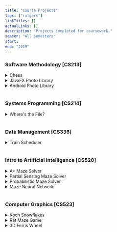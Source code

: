 ```yaml
---
title: "Course Projects"
tags: ["rutgers"]
linkTitles: []
actualLinks: []
description: "Projects completed for coursework."
season: "All Semesters"
start: 
end: "2019"
--- 
```


### Software Methodology [CS213]

<details>
  <summary>Chess</summary>
  This command-line program, built in Java, establishes a manual 2-player game of chess. It detects illegal moves, supports special moves like en passant, castling, and pawn promotion, and ends once a checkmate occurs.
  
  <p><div style="text-align:center"><img alt="A printed command-line representation of a chess game. A checkered, 2D grid represents the board and pieces (for example, wp represents a white pawn, bR represents a black rook, etc.). The picture depicts black moving a pawn from location h7 to h6. White then attempts to move a pawn from d2 to e3, but the program informs the user that the move is illegal." src="../../../../images/chess.png" width="70%"/></div></p>

</details>

<details>
  <summary>JavaFX Photo Library</summary>
  This photo library, built using Java, JavaFX, and XML, is an application that supports user authentication, image upload, and image organization via albums, search functions, tags, and date-times. 

  <p><div style="text-align:center"><img alt="A JavaFX GUI of an album and photo display. Taking up the entire left slide, the display is currently selecting a picture of Armin Arlert, the best character from Attack on Titan. The right side displays details (an arbitrary caption and date time), and the photo has no tags. Below the details, there is a scrolling panel with all the images currently in the album. The images are Mob from Mob Psycho 100, Armin, and Tsukishima Kei from Haikyuu!!. These characters are top-tier." src="../../../../images/album.png" width="70%"/></div></p>

</details>

<details>
  <summary>Android Photo Library</summary>
  This photo library, built using Java in Android Studio, is a phone app that supports user authentication, image upload, and image organization via albums, search functions, tags, and date-times. 

  <p><div style="text-align:center"><img alt="Two screenshots of an Android app. On both screens, we are on the 'Search Photos' page. The first screenshot has black search queries. The album itself contains three images below the search bars (one for location, one for people): the Eiffel Tower, Times Square, and the Great Wall. The second screenshot searches for 'new york', and the album is now filtered to just the Times Square image." src="../../../../images/android.png" width="70%"/></div></p>

</details>

#
### Systems Programming [CS214]
<details>
  <summary>Where's the File?</summary>
  Where's the File? (WTF) is a fully functional client-server version control system written in C. Through sockets, file I/O, and multithreading, it allows up to ten clients to interact with, push projects to, get projects from, and otherwise modify a repository in a remote server. While a local version of the repository exists on the client-side, the server maintains the version most recently pushed while keeping track of the project's history. WTF supports the following commands: configure, checkout, update, upgrade, commit, push, create, destroy, add, remove, currentVersion, history, and rollback.

  <p><a href="https://github.com/matthew-notaro/Systems-Programming/tree/master/AsstLast">View source here.</a>
</details>

#
### Data Management [CS336]
<details>
  <summary>Train Scheduler</summary>
    Train Scheduler is a full-stack train booking web app that stores train routes and user data via efficient database schema. Users can search train routes stored in an AWS RDS database, create an account to create, modify, and delete reservations, and browse available schedules. The app also supports admin and employee configuration – employees can answer customer questions in a forum, and admins to view sales reports and customer employee information. It is hosted on an AWS EC2 instance through Apache Tomcat and leverages SQL and Java Servlet Pages to provide functionality to the user.

  <p><div style="text-align:center"><img alt="Two simple HTML tables displaying information about current and past train reservations. Both have the same columns: reservation number, total fare, passenger name, booking date time, departure date time, arrival date time, and travel time (cut off for current reservations)." src="../../../../images/train.png" width="70%"/></div></p>
</details>

#
### Intro to Artificial Intelligence [CS520]

<details>
  <summary>A* Maze Solver</summary>
    A Python agent is put into an NxN maze and attempts to reach the goal using a repeated A* algorithm with a Manhattan distance heuristic.

  <p><a href="https://github.com/SamanthaLLee/CS520/tree/main/proj1">View source here.</a>


  <p><div style="text-align:center"><img alt="A command-line representation of a maze. The user has specified that the maze be 5x5 in dimension and 30% filled with obstacles. The program solves the maze and prints out the maze with a solution path. The trajectory length is 11, the number of cells processed is 16, and the time to solve is 0.0064518 seconds." src="../../../../images/maze.png" width="70%"/></div></p>

</details>

<details>
  <summary>Partial Sensing Maze Solver</summary>
    A Python agent is put into an NxN and learns about its environment through logical inference. As it attempts to reach the goal using a repeated A* algorithm, it maintains a knowledge base that updates with new information every move, allowing the agent to make informed decisions.
  
  <p><a href="https://github.com/SamanthaLLee/CS520/tree/main/proj2">View source here.</a>

</details>

<details>
  <summary>Probabilistic Maze Solver</summary>
    A Python agent is put into an NxN maze where each available location has one of three terrains. The probability of the agent accurately detecting an unknown goal cell depends on the terrain type. The agent learns about its environment and uses probability to identify (1) the cell with the highest chance of containing the target and (2) the cell that gives the agent the highest chance of successfully finding the target. Using a repeated A* algorithm, the agent examines cells and updates probabilities until it finds the goal.

  <p><a href="https://github.com/SamanthaLLee/CS520/tree/main/proj3">View source here.</a>
</details>

<details>
  <summary>Maze Neural Network</summary>
    We built four TensorFlow neural networks in Python to mimic the original agent from project 1 (A* Maze Solver) and the logical inference agent from project 2 (Partial Sensing Maze Solver). For each project, we developed, trained, and, tested Keras models with full dense layers and convolutional neural networks. 
    
  <p><a href="https://github.com/SamanthaLLee/CS520/tree/main/proj4">View source here.</a>

  </details>

#
### Computer Graphics [CS523]

<details>
  <summary>Koch Snowflakes</summary>
    A Python agent is put into an NxN maze and attempts to reach the goal using a repeated A* algorithm with a Manhattan distance heuristic.

  <p><a href="https://koch-snowflakes.samanthallee.repl.co">View project here.</a>

  <p><div style="text-align:center"><img alt="" src="../../../../images/maze.png" width="70%"/></div></p>

</details>

<details>
  <summary>Rat Maze Game</summary>
    A Python agent is put into an NxN and learns about its environment through logical inference. As it attempts to reach the goal using a repeated A* algorithm, it maintains a knowledge base that updates with new information every move, allowing the agent to make informed decisions.
  
  <p><a href="https://rat-maze.samanthallee.repl.co">Play game here.</a>

  <p><div style="text-align:center"><img alt="" src="../../../../images/maze.png" width="70%"/></div></p>

</details>

<details>
  <summary>3D Ferris Wheel</summary>
    A Python agent is put into an NxN maze where each available location has one of three terrains. The probability of the agent accurately detecting an unknown goal cell depends on the terrain type. The agent learns about its environment and uses probability to identify (1) the cell with the highest chance of containing the target and (2) the cell that gives the agent the highest chance of successfully finding the target. Using a repeated A* algorithm, the agent examines cells and updates probabilities until it finds the goal.
  
  <p><div style="text-align:center"><img alt="" src="../../../../images/maze.png" width="70%"/></div></p>

</details>